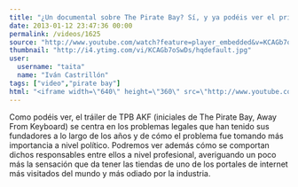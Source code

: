 ```yaml
---
title: "¿Un documental sobre The Pirate Bay? Sí, y ya podéis ver el primer tráiler"
date: 2013-01-12 23:47:36 00:00
permalink: /videos/1625
source: "http://www.youtube.com/watch?feature=player_embedded&v=KCAGb7oSwDs"
thumbnail: "http://i4.ytimg.com/vi/KCAGb7oSwDs/hqdefault.jpg"
user:
  username: "taita"
  name: "Iván Castrillón"
tags: ["video","pirate bay"]
html: "<iframe width=\"640\" height=\"360\" src=\"http://www.youtube.com/embed/KCAGb7oSwDs?wmode=transparent&feature=oembed\" frameborder=\"0\" allowfullscreen></iframe>"
---
```


Como podéis ver, el tráiler de TPB AKF (iniciales de The Pirate Bay, Away From Keyboard) se centra en los problemas legales que han tenido sus fundadores a lo largo de los años y de cómo el problema fue tomando más importancia a nivel político. Podremos ver además cómo se comportan dichos responsables entre ellos a nivel profesional, averiguando un poco más la sensación que da tener las tiendas de uno de los portales de internet más visitados del mundo y más odiado por la industria.